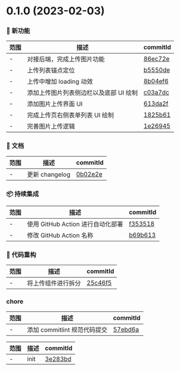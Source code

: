 # 0.1.0 (2023-02-03)

### 🌟 新功能
范围|描述|commitId
--|--|--
 - | 对接后端，完成上传图片功能 | [86ec72e](https://github.com/espory/picture-waterfall-user/commit/86ec72e)
 - | 上传列表锚点定位 | [b5550de](https://github.com/espory/picture-waterfall-user/commit/b5550de)
 - | 上传中增加 loading 动效 | [8b04ef6](https://github.com/espory/picture-waterfall-user/commit/8b04ef6)
 - | 添加上传图片列表侧边栏以及底部 UI 绘制 | [c03a7dc](https://github.com/espory/picture-waterfall-user/commit/c03a7dc)
 - | 添加图片上传界面 UI | [613da2f](https://github.com/espory/picture-waterfall-user/commit/613da2f)
 - | 完成上传页右侧表单列表 UI 绘制 | [1825b61](https://github.com/espory/picture-waterfall-user/commit/1825b61)
 - | 完善图片上传逻辑 | [1e26945](https://github.com/espory/picture-waterfall-user/commit/1e26945)


### 📝 文档
范围|描述|commitId
--|--|--
 - | 更新 changelog | [0b02e2e](https://github.com/espory/picture-waterfall-user/commit/0b02e2e)


### 📦 持续集成
范围|描述|commitId
--|--|--
 - | 使用 GitHub Action 进行自动化部署 | [f353518](https://github.com/espory/picture-waterfall-user/commit/f353518)
 - | 修改 GitHub Action 名称 | [b69b613](https://github.com/espory/picture-waterfall-user/commit/b69b613)


### 🔨 代码重构
范围|描述|commitId
--|--|--
 - | 将上传组件进行拆分 | [25c46f5](https://github.com/espory/picture-waterfall-user/commit/25c46f5)


### chore
范围|描述|commitId
--|--|--
 - | 添加 commitlint 规范代码提交 | [57ebd6a](https://github.com/espory/picture-waterfall-user/commit/57ebd6a)


范围|描述|commitId
--|--|--
 - | init | [3e283bd](https://github.com/espory/picture-waterfall-user/commit/3e283bd)

